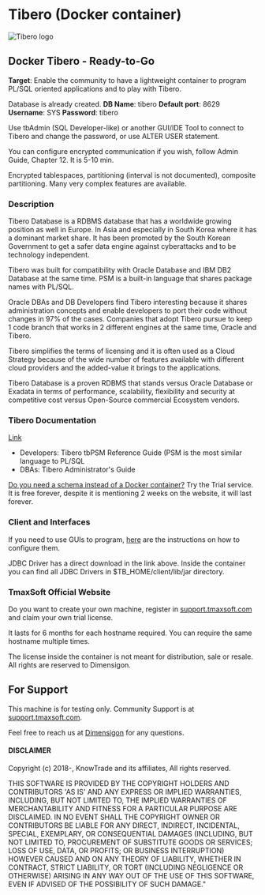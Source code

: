 # Tibero (Docker container)

![Tibero logo](https://www.dimensigon.com/wp-content/uploads/2020/04/Logo-DB-Standard300-Tibero.png)

## Docker Tibero - Ready-to-Go

**Target**: Enable the community to have a lightweight container to program PL/SQL oriented applications and to play with Tibero.

Database is already created.
**DB Name**: tibero
**Default port**: 8629
**Username**: SYS
**Password**: tibero

Use tbAdmin (SQL Developer-like) or another GUI/IDE Tool to connect to Tibero and change the password, or use ALTER USER statement.

You can configure encrypted communication if you wish, follow Admin Guide, Chapter 12. It is 5-10 min.

Encrypted tablespaces, partitioning (interval is not documented), composite partitioning.
Many very complex features are available.

### Description

Tibero Database is a RDBMS database that has a worldwide growing position as well in Europe. In Asia and especially in South Korea where it has a dominant market share. It has been promoted by the South Korean Government to get a safer data engine against cyberattacks and to be technology independent.

Tibero was built for compatibility with Oracle Database and IBM DB2 Database at the same time. PSM is a built-in language that shares package names with PL/SQL.

Oracle DBAs and DB Developers find Tibero interesting because it shares administration concepts and enable developers to port their code without changes in 97% of the cases. Companies that adopt Tibero pursue to keep 1 code branch that works in 2 different engines at the same time, Oracle and Tibero.

Tibero simplifies the terms of licensing and it is often used as a Cloud Strategy because of the wide number of features available with different cloud providers and the added-value it brings to the applications.

Tibero Database is a proven RDBMS that stands versus Oracle Database or Exadata in terms of performance, scalability, flexibility and security at competitive cost versus Open-Source commercial Ecosystem vendors. 


### Tibero Documentation

[Link](https://technet.tmaxsoft.com/upload/download/online/tibero/pver-20150504-000002/index.html)

- Developers: Tibero tbPSM Reference Guide (PSM is the most similar language to PL/SQL
- DBAs: Tibero Administrator's Guide

[Do you need a schema instead of a Docker container?](https://store.dimensigon.com/plsqlaas-sqlaas) Try the Trial service.
It is free forever, despite it is mentioning 2 weeks on the website, it will last forever.


### Client and Interfaces

If you need to use GUIs to program, [here](https://store.dimensigon.com/accessing-you-trial-sqlaas) are the instructions on how to configure them.

JDBC Driver has a direct download in the link above. Inside the container you can find all JDBC Drivers in $TB_HOME/client/lib/jar directory.

### TmaxSoft Official Website

Do you want to create your own machine, register in [support.tmaxsoft.com](https://support.tmaxsoft.com) and claim your own trial license.

It lasts for 6 months for each hostname required. You can require the same hostname multiple times.

The license inside the container is not meant for distribution, sale or resale. All rights are reserved to Dimensigon.

## For Support

This machine is for testing only. Community Support is at [support.tmaxsoft.com](https://support.tmaxsoft.com).

Feel free to reach us at [Dimensigon](https://www.dimensigon.com) for any questions.


#### DISCLAIMER

Copyright (c) 2018-, KnowTrade and its affiliates, All rights reserved.

THIS SOFTWARE IS PROVIDED BY THE COPYRIGHT HOLDERS AND CONTRIBUTORS 'AS IS'
AND ANY EXPRESS OR IMPLIED WARRANTIES, INCLUDING, BUT NOT LIMITED TO, THE
IMPLIED WARRANTIES OF MERCHANTABILITY AND FITNESS FOR A PARTICULAR PURPOSE
ARE DISCLAIMED. IN NO EVENT SHALL THE COPYRIGHT OWNER OR CONTRIBUTORS BE
LIABLE FOR ANY DIRECT, INDIRECT, INCIDENTAL, SPECIAL, EXEMPLARY, OR
CONSEQUENTIAL DAMAGES (INCLUDING, BUT NOT LIMITED TO, PROCUREMENT OF
SUBSTITUTE GOODS OR SERVICES; LOSS OF USE, DATA, OR PROFITS; OR BUSINESS
INTERRUPTION) HOWEVER CAUSED AND ON ANY THEORY OF LIABILITY, WHETHER IN
CONTRACT, STRICT LIABILITY, OR TORT (INCLUDING NEGLIGENCE OR OTHERWISE)
ARISING IN ANY WAY OUT OF THE USE OF THIS SOFTWARE, EVEN IF ADVISED OF THE
POSSIBILITY OF SUCH DAMAGE."                            
